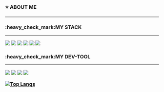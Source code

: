 ### :star: ABOUT ME
<hr>

<h3> :heavy_check_mark:MY STACK
<hr>

<img src="https://img.shields.io/badge/java-%23ED8B00.svg?style=flat-square&logo=Java&logoColor=white"/></a>
<img src="https://img.shields.io/badge/c-%2300599C.svg?style=flat-square&logo=C&logoColor=white"/></a>
<img src="https://img.shields.io/badge/c++-%2300599C.svg?style=flat-square&logo=C%2B%2B&logoColor=white"/></a>
<img src="https://img.shields.io/badge/html5-%23E34F26.svg?style=flat-square&logo=html5&logoColor=white"/></a>
<img src="https://img.shields.io/badge/css3-%231572B6.svg?style=flat-square&logo=css3&logoColor=white"/></a>
<img src="https://img.shields.io/badge/javascript-%23323330.svg?style=flat-square&logo=JavaScript&logoColor=white"/></a>

<h3> :heavy_check_mark:MY DEV-TOOL
<hr>

<img src="https://img.shields.io/badge/Oracle-F80000?style=flat-square&logo=oracle&logoColor=white"/></a>
<img src="https://img.shields.io/badge/Eclipse-FE7A16.svg?style=flat-square&logo=Eclipse&logoColor=white"/></a>
<img src="https://img.shields.io/badge/Atom-%2366595C.svg?style=flat-square&logo=atome&logoColor=white"/></a>
<img src="https://img.shields.io/badge/Visual%20Studio-5C2D91.svg?style=flat-square&logo=visual-studio&logoColor=white"/></a>


[![Top Langs](https://github-readme-stats.vercel.app/api/top-langs/?username=Acho-mj&layout=compact)](https://github.com/anuraghazra/github-readme-stats)
